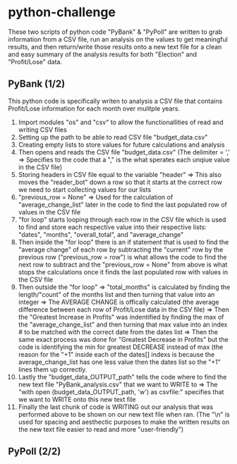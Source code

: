 # python-challenge #
These two scripts of python code "PyBank" & "PyPoll" are written to grab information from a CSV file, run an analysis on the values to get meaningful results, and then return/write those results onto a new text file for a clean and easy summary of the analysis results for both "Election" and "Profit/Lose" data. 

## PyBank (1/2)
This python code is specifically writen to analysis a CSV file that contains Profit/Lose information for each month over mulitple years.
1) Import modules "os" and "csv" to allow the functionallities of read and writing CSV files
2) Setting up the path to be able to read CSV file "budget_data.csv"
3) Creating empty lists to store values for future calculations and analysis
4) Then opens and reads the CSV file "budget_data.csv" (The delimiter = ',' => Specifies to the code that a "," is the what sperates each unqiue value in the CSV file)
5) Storing headers in CSV file equal to the variable "header" => This also moves the "reader_bot" down a row so that it starts at the correct row we need to start collecting values for our lists
6) "previous_row = None" => Used for the calculation of "average_change_list" later in the code to find the last populated row of values in the CSV file
7) "for loop" starts looping through each row in the CSV file which is used to find and store each respective value into their respective lists: "dates", "months", "overall_total", and "average_change"
8) Then inside the "for loop" there is an if statement that is used to find the "average change" of each row by subtracting the "current" row by the previous row ("previous_row = row") is what allows the code to find the next row to subtract and the "previous_row = None" from above is what stops the calculations once it finds the last populated row with values in the CSV file
9) Then outside the "for loop" => "total_months" is calculated by finding the length/"count" of the months list and then turning that value into an integer => The AVERAGE CHANGE is offically calculated (the average difference between each row of Profit/Lose data in the CSV file) => Then the "Greatest Increase in Profits" was indentified by finding the max of the "average_change_list" and then turning that max value into an index # to be matched with the correct date from the dates list => Then the same exact process was done for "Greatest Decrease in Profits" but the code is identifying the min for greatest DECREASE instead of max (the reason for the "+1" inside each of the dates[] indexs is because the average_change_list has one less value then the dates list so the "+1" lines them up correctly.
10) Lastly the "budget_data_OUTPUT_path" tells the code where to find the new text file "PyBank_analysis.csv" that we want to WRITE to => The "with open (budget_data_OUTPUT_path, 'w') as csvfile:" specifies that we want to WRITE onto this new text file
11) Finally the last chunk of code is WRITING out our analysis that was performed above to be shown on our new text file when ran. (The "\n" is used for spacing and aesthectic purposes to make the written results on the new text file easier to read and more "user-friendly")


## PyPoll (2/2)
